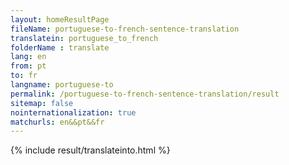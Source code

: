 ```yaml
---
layout: homeResultPage
fileName: portuguese-to-french-sentence-translation
translatein: portuguese_to_french
folderName : translate
lang: en
from: pt
to: fr
langname: portuguese-to
permalink: /portuguese-to-french-sentence-translation/result
sitemap: false
nointernationalization: true
matchurls: en&&pt&&fr
---
```

{% include result/translateinto.html %}

<script src="/js/result/translation.js" data-foldername="{{page.folderName}}" data-lang="{{page.lang}}"></script>
